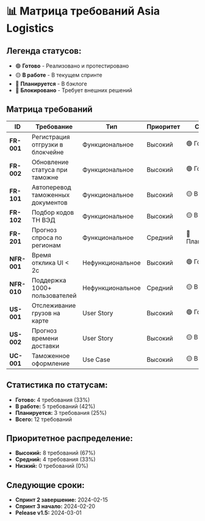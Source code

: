 # 📊 Матрица требований Asia Logistics

## Легенда статусов:
- 🟢 **Готово** - Реализовано и протестировано
- 🟡 **В работе** - В текущем спринте
- 🔵 **Планируется** - В бэклоге
- 🔴 **Блокировано** - Требует внешних решений

## Матрица требований

| ID | Требование | Тип | Приоритет | Статус | Спринт | Ответственный |
|----|------------|-----|-----------|--------|---------|---------------|
| **FR-001** | Регистрация отгрузки в блокчейне | Функциональное | Высокий | 🟢 Готово | 1 | Blockchain Team |
| **FR-002** | Обновление статуса при таможне | Функциональное | Высокий | 🟢 Готово | 1 | Blockchain Team |
| **FR-101** | Автоперевод таможенных документов | Функциональное | Высокий | 🟡 В работе | 2 | AI Team |
| **FR-102** | Подбор кодов ТН ВЭД | Функциональное | Высокий | 🟡 В работе | 2 | AI Team |
| **FR-201** | Прогноз спроса по регионам | Функциональное | Средний | 🔵 Планируется | 3 | Data Science |
| **NFR-001** | Время отклика UI < 2с | Нефункциональное | Высокий | 🟢 Готово | 1 | Frontend Team |
| **NFR-010** | Поддержка 1000+ пользователей | Нефункциональное | Средний | 🟡 В работе | 2 | DevOps Team |
| **US-001** | Отслеживание грузов на карте | User Story | Высокий | 🟢 Готово | 1 | Frontend Team |
| **US-002** | Прогноз времени доставки | User Story | Высокий | 🟡 В работе | 2 | AI Team |
| **UC-001** | Таможенное оформление | Use Case | Высокий | 🟡 В работе | 2 | Full Stack |

## Статистика по статусам:
- **Готово:** 4 требования (33%)
- **В работе:** 5 требований (42%) 
- **Планируется:** 3 требования (25%)
- **Всего:** 12 требований

## Приоритетное распределение:
- **Высокий:** 8 требований (67%)
- **Средний:** 4 требования (33%)
- **Низкий:** 0 требований (0%)

## Следующие сроки:
- **Спринт 2 завершение:** 2024-02-15
- **Спринт 3 начало:** 2024-02-20
- **Реlease v1.5:** 2024-03-01
